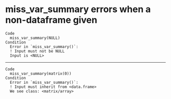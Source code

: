 # miss_var_summary errors when a non-dataframe given

    Code
      miss_var_summary(NULL)
    Condition
      Error in `miss_var_summary()`:
      ! Input must not be NULL
      Input is <NULL>

---

    Code
      miss_var_summary(matrix(0))
    Condition
      Error in `miss_var_summary()`:
      ! Input must inherit from <data.frame>
      We see class: <matrix/array>

